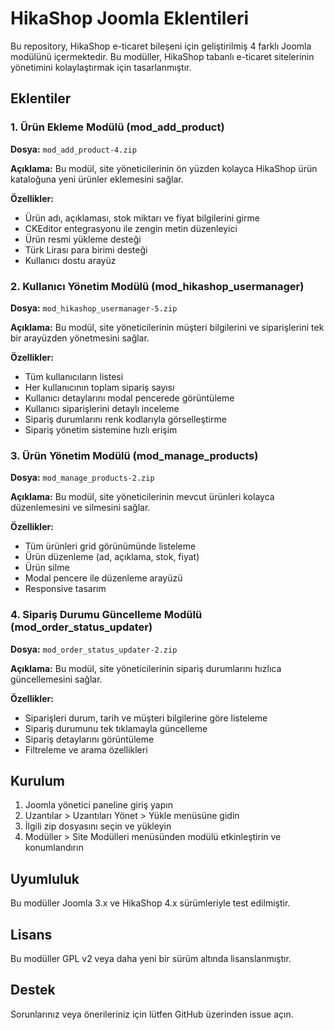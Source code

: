# HikaShop Joomla Eklentileri

Bu repository, HikaShop e-ticaret bileşeni için geliştirilmiş 4 farklı Joomla modülünü içermektedir. Bu modüller, HikaShop tabanlı e-ticaret sitelerinin yönetimini kolaylaştırmak için tasarlanmıştır.

## Eklentiler

### 1. Ürün Ekleme Modülü (mod_add_product)

**Dosya:** `mod_add_product-4.zip`

**Açıklama:** Bu modül, site yöneticilerinin ön yüzden kolayca HikaShop ürün kataloğuna yeni ürünler eklemesini sağlar.

**Özellikler:**
- Ürün adı, açıklaması, stok miktarı ve fiyat bilgilerini girme
- CKEditor entegrasyonu ile zengin metin düzenleyici
- Ürün resmi yükleme desteği
- Türk Lirası para birimi desteği
- Kullanıcı dostu arayüz

### 2. Kullanıcı Yönetim Modülü (mod_hikashop_usermanager)

**Dosya:** `mod_hikashop_usermanager-5.zip`

**Açıklama:** Bu modül, site yöneticilerinin müşteri bilgilerini ve siparişlerini tek bir arayüzden yönetmesini sağlar.

**Özellikler:**
- Tüm kullanıcıların listesi
- Her kullanıcının toplam sipariş sayısı
- Kullanıcı detaylarını modal pencerede görüntüleme
- Kullanıcı siparişlerini detaylı inceleme
- Sipariş durumlarını renk kodlarıyla görselleştirme
- Sipariş yönetim sistemine hızlı erişim

### 3. Ürün Yönetim Modülü (mod_manage_products)

**Dosya:** `mod_manage_products-2.zip`

**Açıklama:** Bu modül, site yöneticilerinin mevcut ürünleri kolayca düzenlemesini ve silmesini sağlar.

**Özellikler:**
- Tüm ürünleri grid görünümünde listeleme
- Ürün düzenleme (ad, açıklama, stok, fiyat)
- Ürün silme
- Modal pencere ile düzenleme arayüzü
- Responsive tasarım

### 4. Sipariş Durumu Güncelleme Modülü (mod_order_status_updater)

**Dosya:** `mod_order_status_updater-2.zip`

**Açıklama:** Bu modül, site yöneticilerinin sipariş durumlarını hızlıca güncellemesini sağlar.

**Özellikler:**
- Siparişleri durum, tarih ve müşteri bilgilerine göre listeleme
- Sipariş durumunu tek tıklamayla güncelleme
- Sipariş detaylarını görüntüleme
- Filtreleme ve arama özellikleri

## Kurulum

1. Joomla yönetici paneline giriş yapın
2. Uzantılar > Uzantıları Yönet > Yükle menüsüne gidin
3. İlgili zip dosyasını seçin ve yükleyin
4. Modüller > Site Modülleri menüsünden modülü etkinleştirin ve konumlandırın

## Uyumluluk

Bu modüller Joomla 3.x ve HikaShop 4.x sürümleriyle test edilmiştir.

## Lisans

Bu modüller GPL v2 veya daha yeni bir sürüm altında lisanslanmıştır.

## Destek

Sorunlarınız veya önerileriniz için lütfen GitHub üzerinden issue açın.
